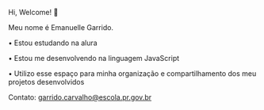 Hi, Welcome! 💌

Meu nome é Emanuelle Garrido.

• Estou estudando na alura

• Estou me desenvolvendo na linguagem JavaScript

• Utilizo esse espaço para minha organização e compartilhamento dos meu projetos desenvolvidos

Contato: garrido.carvalho@escola.pr.gov.br
